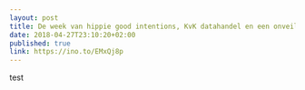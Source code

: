 ```yaml
---
layout: post
title: De week van hippie good intentions, KvK datahandel en een onveilige haven voor sekswerkers
date: 2018-04-27T23:10:20+02:00
published: true
link: https://ino.to/EMxQj8p
---
```

test
